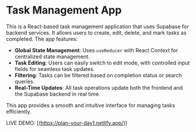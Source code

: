 # Task Management App

This is a React-based task management application that uses Supabase for backend services. It allows users to create, edit, delete, and mark tasks as completed. The app features:

- **Global State Management**: Uses `useReducer` with React Context for centralized state management.
- **Task Editing**: Users can easily switch to edit mode, with controlled input fields for seamless task updates.
- **Filtering**: Tasks can be filtered based on completion status or search queries.
- **Real-Time Updates**: All task operations update both the frontend and the Supabase backend in real time.

This app provides a smooth and intuitive interface for managing tasks efficiently.

LIVE DEMO: [(https://plan-your-day1.netlify.app/)]
